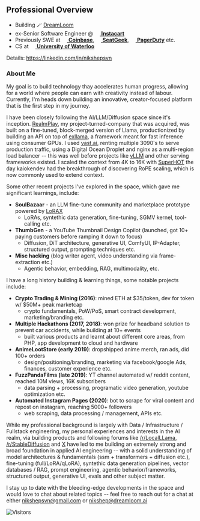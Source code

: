 ## Professional Overview
- Building 🪄 [DreamLoom](https://dreamloom.ai)
- ex-Senior Software Engineer @ [<img src="https://www.instacart.com/assets/beetstrap/brand/2022/carrotlogo-1286c257354036d178c09e815906198eb7f012b8cdc4f6f8ec86d3e64d799a5b.png" width="14px" /> **Instacart**](https://instacart.com)
- Previously SWE at [<img src="https://startupstash.com/wp-content/uploads/2020/04/coinbase-logo.jpg" width="14px" /> **Coinbase**](https://coinbase.com), [<img src="https://seatgeek.com/images/sg-Spotlight.png" width="14px" /> **SeatGeek**](https://seatgeek.com), [<img src="https://avatars3.githubusercontent.com/u/766800?s=280&v=4" width="14px" /> **PagerDuty**](https://pagerduty.com) etc.
- CS at [<img src="https://upload.wikimedia.org/wikipedia/en/6/6e/University_of_Waterloo_seal.svg" width="14px" /> **University of Waterloo**](https://uwaterloo.ca)

Details: https://linkedin.com/in/nikshepsvn

### About Me
My goal is to build technology thay accelerates human progress, allowing for a world where people can earn with creativity instead of labour. Currently, I'm heads down building an innovative, creator-focused platform that is the first step in my journey.

I have been closely following the AI/LLM/Diffusion space since it's inception. [RealmPlay](https://www.realmplay.ai/signin?redirect_url=https%3A%2F%2Fwww.realmplay.ai%2F), my project-turned-company that was acquired, was built on a fine-tuned, block-merged version of Llama, productionized by building an API on top of [exllama](https://github.com/turboderp/exllama), a framework meant for fast inference using consumer GPUs. I used [vast.ai](https://vast.ai/), renting multiple 3090's to serve production traffic, using a Digital Ocean Droplet and nginx as a multi-region load balancer -- this was well before projects like [vLLM](https://github.com/vllm-project/vllm) and other serving frameworks existed. I scaled the context from 4K to 16K with [SuperHOT](https://kaiokendev.github.io/til) the day kaiokendev had the breakthrough of discovering RoPE scaling, which is now commonly used to extend context. 

Some other recent projects I've explored in the space, which gave me significant learnings, include:
- **SoulBazaar** - an LLM fine-tune community and marketplace prototype powered by [LoRAX](https://github.com/predibase/lorax)
    - LoRAs, syntethic data generation, fine-tuning, SGMV kernel, tool-calling etc.
- **ThumbGen** - a YouTube Thumbnail Design Copilot (launched, got 10+ paying customers before ramping it down to focus)
    - Diffusion, DiT architecture, generative UI, ComfyUI, IP-Adapter, structured output, prompting techniques etc.
- **Misc hacking** (blog writer agent, video understanding via frame-extraction etc.)
    - Agentic behavior, embedding, RAG, multimodality, etc.

I have a long history building & learning things, some notable projects include:
- **Crypto Trading & Mining (2016)**: mined ETH at $35/token, dev for token w/ $50M+ peak marketcap
    - crypto fundamentals, PoW/PoS, smart contract development, marketing/branding etc.
-  **Multiple Hackathons (2017, 2018)**: won prize for headband solution to prevent car accidents, while building at 10+ events
    - built various products and learnt about different core areas, from PHP, app development to cloud and hardware
- **AnimeLootStore (early 2019)**: dropshipped anime merch, ran ads, did 100+ orders
    - design/positioning/branding, marketing via facebook/google Ads, finances, customer experience etc. 
- **FuzzPandaFilms (late 2019)**: YT channel automated w/ reddit content, reached 10M views, 16K subscribers
    - data parsing + processing, programatic video generation, youtube optimization etc.
- **Automated Instagram Pages (2020)**: bot to scrape for viral content and repost on instagram, reaching 5000+ followers
    -  web scraping, data processing / management, APIs etc.

While my professional background is largely with Data / Infrastructure / Fullstack engineering, my personal experiences and interests in the AI realm, via building products and following forums like [/r/LocalLLama](https://www.reddit.com/r/LocalLLaMA/), [/r/StableDiffusion](https://www.reddit.com/r/StableDiffusion/) and [X](https://x.com/home) have led to me building an extremely strong and broad foundation in applied AI engineering -- with a solid understanding of model architectures & fundamentals (ssm + transformers + diffusion etc.), fine-tuning (full/LoRA/qLoRA), syntethic data generation pipelines, vector databases / RAG, prompt engineering, agentic behavior/frameworks, structured output, generative UI, evals and other subject matter. 

I stay up to date with the bleeding-edge developments in the space and would love to chat about related topics -- feel free to reach out for a chat at either nikshepsvn@gmail.com or nikshep@dreamloom.ai

![Visitors](https://visitor-badge.laobi.icu/badge?page_id=nikshepsvn.nikshepsvn)

